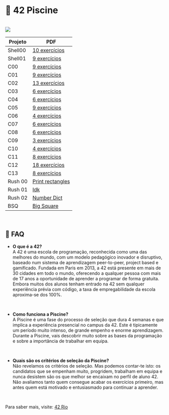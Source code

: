 # 🌊 42 Piscine
<br>

<img src="https://media.tenor.com/-AthP9Qr6QgAAAAM/toddler-dive-child.gif">

<br>

| Projeto        	| PDF                                                                                         |
|----------------	|--------------------------------------------------------------------------------------------	|
| Shell00         	| [10 exercícios]() |
| Shell01         	| [9 exercícios]() |
| C00         	| [9 exercícios]()           	 |
| C01         	| [9 exercícios]()          	|
| C02         	| [13 exercícios]()          	| 
| C03         	| [6 exercícios]()          	|
| C04         	| [6 exercícios]()           	|
| C05         	| [9 exercícios]()           	|
| C06         	| [4 exercícios]()           	|
| C07         	| [6 exercícios]()            |
| C08         	| [6 exercícios]()          	| 
| C09         	| [3 exercícios]()          	|
| C10         	| [4 exercícios]()           	|
| C11         	| [8 exercícios]()          	|
| C12         	| [18 exercícios]()          	|
| C13         	| [8 exercícios]()          	|
| Rush 00        	| [Print rectangles]() 	|
| Rush 01        	| [Idk]()    	|
| Rush 02        	| [Number Dict]() 	|
| BSQ            	| [Big Square]()                     	|

<br>

## 📎 FAQ

- **O que é a 42?**<br>A 42 é uma escola de programação, reconhecida como uma das melhores do mundo, com um modelo pedagógico inovador e disruptivo, baseado num sistema de aprendizagem peer-to-peer, project based e gamificado. Fundada em Paris em 2013, a 42 está presente em mais de 30 cidades em todo o mundo, oferecendo a qualquer pessoa com mais de 17 anos a oportunidade de aprender a programar de forma gratuita. Embora muitos dos alunos tenham entrado na 42 sem qualquer experiência prévia com código, a taxa de empregabilidade da escola aproxima-se dos 100%.
<br>

- **Como funciona a Piscine?**<br>A Piscine é uma fase do processo de seleção que dura 4 semanas e que implica a experiência presencial no campus da 42. Este é tipicamente um período muito intenso, de grande empenho e enorme aprendizagem. Durante a Piscine, vais descobrir muito sobre as bases da programação e sobre a importância de trabalhar em equipa.
<br>

- **Quais são os critérios de seleção da Piscine?**<br>Não revelamos os critérios de seleção. Mas podemos contar-te isto: os candidatos que se empenham muito, progridem, trabalham em equipa e nunca desistem são os que melhor se encaixam no perfil de aluno 42. Não avaliamos tanto quem consegue acabar os exercícios primeiro, mas antes quem está motivado e entusiasmado para continuar a aprender.
<br>


Para saber mais, visite: [42 Rio](https://www.42rio.com/)
  
